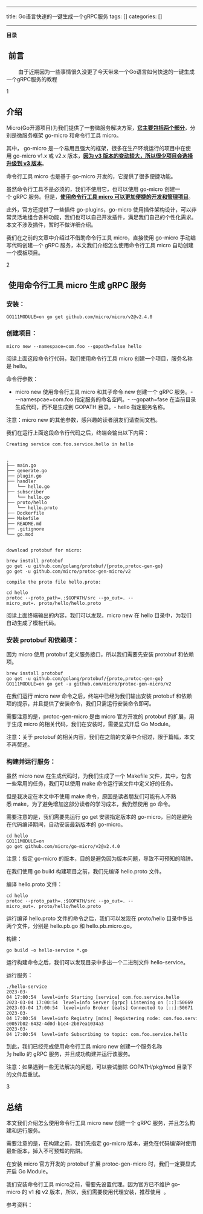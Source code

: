 
--- 
title:  Go语言快速的一键生成一个gRPC服务 
tags: []
categories: [] 

---
**目录**



















##  前言

>  
         由于近期因为一些事情很久没更了今天带来一个Go语言如何快速的一键生成一个gRPC服务的教程 


1

## 介绍

Micro(Go开源项目)为我们提供了一套微服务解决方案，**<u>它主要包括两个部分</u>**，分别是微服务框架 go-micro 和命令行工具 micro。

其中， go-micro 是一个易用且强大的框架，很多在生产环境运行的项目中在使用 go-micro v1.x 或 v2.x 版本，<u>**因为 v3 版本的变动较大，所以很少项目会选择升级到 v3 版本**</u>。

命令行工具 micro 也是基于 go-micro 开发的，它提供了很多便捷功能。

虽然命令行工具不是必须的，我们不使用它，也可以使用 go-micro 创建一个 gRPC 服务。但是，**<u>使用命令行工具 micro 可以更加便捷的开发和管理项目</u>**。

此外，官方还提供了一些插件 go-plugins，go-micro 使用插件架构设计，可以非常灵活地组合各种功能，我们也可以自己开发插件，满足我们自己的个性化需求。本文不涉及插件，暂时不做详细介绍。

我们在之前的文章中介绍过不借助命令行工具 micro，直接使用 go-micro 手动编写代码创建一个 gRPC 服务，本文我们介绍怎么使用命令行工具 micro 自动创建一个模板项目。

2

##  使用命令行工具 micro 生成 gRPC 服务

### 安装：

```
GO111MODULE=on go get github.com/micro/micro/v2@v2.4.0
```

### 创建项目：

```
micro new --namespace=com.foo --gopath=false hello
```

阅读上面这段命令行代码，我们使用命令行工具 micro 创建一个项目，服务名称是 hello。

命令行参数：
- micro new 使用命令行工具 micro 和其子命令 new 创建一个 gRPC 服务。- --namespcae=com.foo 指定服务的命名空间。- --gopath=fase 在当前目录生成代码，而不是生成到 GOPATH 目录。- hello 指定服务名称。
>  
 注意：micro new 的其他参数，感兴趣的读者朋友们请查阅文档。 


我们在运行上面这段命令行代码之后，终端会输出以下内容：

```
Creating service com.foo.service.hello in hello


.
├── main.go
├── generate.go
├── plugin.go
├── handler
│   └── hello.go
├── subscriber
│   └── hello.go
├── proto/hello
│   └── hello.proto
├── Dockerfile
├── Makefile
├── README.md
├── .gitignore
└── go.mod


download protobuf for micro:

brew install protobuf
go get -u github.com/golang/protobuf/{proto,protoc-gen-go}
go get -u github.com/micro/protoc-gen-micro/v2

compile the proto file hello.proto:

cd hello
protoc --proto_path=.:$GOPATH/src --go_out=. --micro_out=. proto/hello/hello.proto
```

阅读上面终端输出的内容，我们可以发现，micro new 在 hello 目录中，为我们自动生成了模板代码。

### 安装 protobuf 和依赖项：

因为 micro 使用 protobuf 定义服务接口，所以我们需要先安装 protobuf 和依赖项。

```
brew install protobuf
go get -u github.com/golang/protobuf/{proto,protoc-gen-go}
GO111MODULE=on go get -u github.com/micro/protoc-gen-micro/v2
```

在我们运行 micro new 命令之后，终端中已经为我们输出安装 protobuf 和依赖项的提示，并且提供了安装命令，我们只需运行安装命令即可。

需要注意的是，protoc-gen-micro 是由 micro 官方开发的 protobuf 的扩展，用于生成 micro 的相关代码，我们在安装时，需要显式开启 Go Module。

>  
 注意：关于 protobuf 的相关内容，我们在之前的文章中介绍过，限于篇幅，本文不再赘述。 


### 构建并运行服务：

虽然 micro new 在生成代码时，为我们生成了一个 Makefile 文件，其中，包含一些常用的任务，我们可以使用 make 命令运行该文件中定义好的任务。

但是我决定在本文中不使用 make 命令，原因是读者朋友们可能有人不熟悉 make，为了避免增加这部分读者的学习成本，我仍然使用 go 命令。

需要注意的是，我们需要先运行 go get 安装指定版本的 go-micro，目的是避免在代码编译期间，自动安装最新版本的 go-micro。

```
cd hello
GO111MODULE=on 
go get github.com/micro/go-micro/v2@v2.4.0
```

>  
 注意：指定 go-micro 的版本，目的是避免因为版本问题，导致不可预知的陷阱。 


在我们使用 go build 构建项目之前，我们先编译 hello.proto 文件。

编译 hello.proto 文件：

```
cd hello
protoc --proto_path=.:$GOPATH/src --go_out=. --micro_out=. proto/hello/hello.proto
```

运行编译 hello.proto 文件的命令之后，我们可以发现在 proto/hello 目录中多出两个文件，分别是 hello.pb.go 和 hello.pb.micro.go。

构建：

```
go build -o hello-service *.go
```

运行构建命令之后，我们可以发现目录中多出一个二进制文件 hello-service。

运行服务：

```
./hello-service
2023-03-04 17:00:54  level=info Starting [service] com.foo.service.hello
2023-03-04 17:00:54  level=info Server [grpc] Listening on [::]:50669
2023-03-04 17:00:54  level=info Broker [eats] Connected to [::]:50671
2023-03-04 17:00:54  level=info Registry [mdns] Registering node: com.foo.service.hello-e0057b02-6432-4d0d-b1e4-2b87ea1034a3
2023-03-04 17:00:54  level=info Subscribing to topic: com.foo.service.hello
```

到此，我们已经完成使用命令行工具 micro new 创建一个服务名称为 hello 的 gRPC 服务，并且成功构建并运行该服务。

>  
 注意：如果遇到一些无法解决的问题，可以尝试删除 GOPATH/pkg/mod 目录下的文件后重试。 


3

## 总结

本文我们介绍怎么使用命令行工具 micro new 创建一个 gRPC 服务，并且怎么构建和运行服务。

需要注意的是，在构建之前，我们先指定 go-micro 版本，避免在代码编译时使用最新版本，掉入不可预知的陷阱。

在安装 micro 官方开发的 protobuf 扩展 protoc-gen-micro 时，我们一定要显式开启 Go Module。

我们安装命令行工具 micro之前，需要先设置代理。因为官方已不维护 go-micro 的 v1 和 v2 版本，所以，我们需要使用代理安装，推荐使用  。

参考资料：




